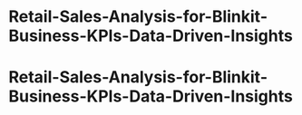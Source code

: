 # Retail-Sales-Analysis-for-Blinkit-Business-KPIs-Data-Driven-Insights
# Retail-Sales-Analysis-for-Blinkit-Business-KPIs-Data-Driven-Insights
